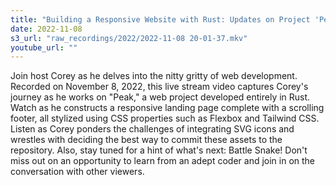 ```yaml
---
title: "Building a Responsive Website with Rust: Updates on Project 'Peak'"
date: 2022-11-08
s3_url: "raw_recordings/2022/2022-11-08 20-01-37.mkv"
youtube_url: ""
---
```


Join host Corey as he delves into the nitty gritty of web development. Recorded on November 8, 2022, this live stream video captures Corey's journey as he works on "Peak," a web project developed entirely in Rust. Watch as he constructs a responsive landing page complete with a scrolling footer, all stylized using CSS properties such as Flexbox and Tailwind CSS. Listen as Corey ponders the challenges of integrating SVG icons and wrestles with deciding the best way to commit these assets to the repository. Also, stay tuned for a hint of what's next: Battle Snake! Don't miss out on an opportunity to learn from an adept coder and join in on the conversation with other viewers.
